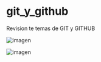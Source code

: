 # git_y_github
Revision te temas de GIT y GITHUB

![imagen](https://user-images.githubusercontent.com/34665102/164579155-1801e8ba-aed5-49ac-9c96-c7c12943c83c.png)

![imagen](https://user-images.githubusercontent.com/34665102/164579068-79875d48-6ce0-4da9-9c4e-470450c64a96.png)
